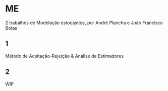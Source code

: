 # ME

2 trabalhos de Modelação estocástica, por André Plancha e João Francisco Botas

## 1

Método de Aceitação-Rejeição & Análise de Estimadores

## 2 

WIP